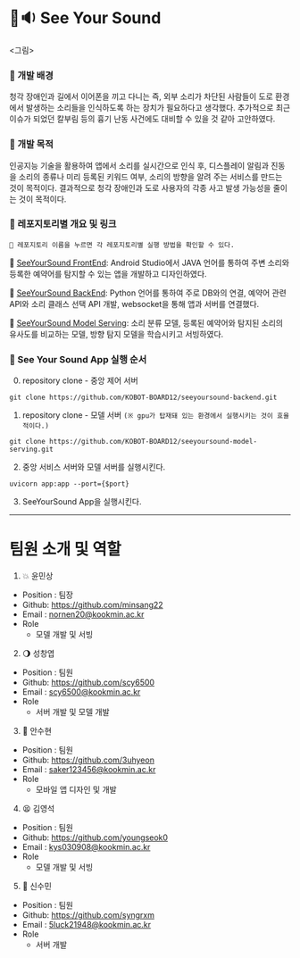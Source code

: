 # 👀🔉 See Your Sound
<그림>
### 🔧 개발 배경
청각 장애인과 길에서 이어폰을 끼고 다니는 즉, 외부 소리가 차단된 사람들이 도로 환경에서 발생하는 소리들을 인식하도록 하는 장치가 필요하다고 생각했다. 추가적으로 최근 이슈가 되었던 칼부림 등의 흉기 난동 사건에도 대비할 수 있을 것 같아 고안하였다.
### 🔦 개발 목적
인공지능 기술을 활용하여 앱에서 소리를 실시간으로 인식 후, 디스플레이 알림과 진동을 소리의 종류나 미리 등록된 키워드 여부, 소리의 방향을 알려 주는 서비스를 만드는 것이 목적이다. 결과적으로 청각 장애인과 도로 사용자의 각종 사고 발생 가능성을 줄이는 것이 목적이다.
### 📂 레포지토리별 개요 및 링크
`📌 레포지토리 이름을 누르면 각 레포지토리별 실행 방법을 확인할 수 있다.`

🔎 [SeeYourSound FrontEnd](https://github.com/KOBOT-BOARD12/seeyoursound-frontend.git): Android Studio에서 JAVA 언어를 통하여 주변 소리와 등록한 예약어를 탐지할 수 있는 앱을 개발하고 디자인하였다.

🔎 [SeeYourSound BackEnd](https://github.com/KOBOT-BOARD12/seeyoursound-backend.git): Python 언어를 통하여 주로 DB와의 연결, 예약어 관련 API와 소리 클래스 선택 API 개발, websocket을 통해 앱과 서버를 연결했다.

🔎 [SeeYourSound Model Serving](https://github.com/KOBOT-BOARD12/seeyoursound-model-serving.git): 소리 분류 모델, 등록된 예약어와 탐지된 소리의 유사도를 비교하는 모델, 방향 탐지 모델을 학습시키고 서빙하였다.

### 🎉  See Your Sound App 실행 순서
0. repository clone - 중앙 제어 서버
```shell
git clone https://github.com/KOBOT-BOARD12/seeyoursound-backend.git
```
1. repository clone - 모델 서버 `(※ gpu가 탑재돼 있는 환경에서 실행시키는 것이 효율적이다.)`
```shell
git clone https://github.com/KOBOT-BOARD12/seeyoursound-model-serving.git
```
2. 중앙 서비스 서버와 모델 서버를 실행시킨다. 
```shell
uvicorn app:app --port={$port}
```
3. SeeYourSound App을 실행시킨다.

---
# 팀원 소개 및 역할
1. 💥 윤민상

- Position : 팀장
- Github: <https://github.com/minsang22>
- Email : nornen20@kookmin.ac.kr
- Role
  - 모델 개발 및 서빙

2. 🌖 성창엽

- Position : 팀원
- Github: <https://github.com/scy6500>
- Email : scy6500@kookmin.ac.kr
- Role
  - 서버 개발 및 모델 개발

3. 🖤 안수현

- Position : 팀원
- Github: <https://github.com/3uhyeon>
- Email : saker123456@kookmin.ac.kr
- Role
  - 모바일 앱 디자인 및 개발

4. 😫 김영석

- Position : 팀원
- Github: <https://github.com/youngseok0>
- Email : kys030908@kookmin.ac.kr
- Role
  - 모델 개발 및 서빙

5. 🫨 신수민

- Position : 팀원
- Github: <https://github.com/syngrxm>
- Email : 5luck21948@kookmin.ac.kr
- Role
  - 서버 개발